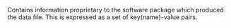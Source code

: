 Contains information proprietary to the software package which produced the data file. This is expressed as a set of key(name)-value pairs.
